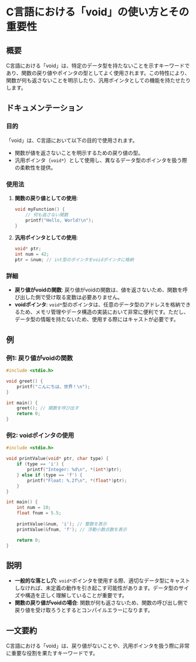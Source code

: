 <!--
Meta Description: # C言語における「void」の使い方とその重要性 ## 概要 C言語における「void」は、特定のデータ型を持たないことを示すキーワードであり、関数の戻り値やポインタの型としてよく使用されます。この特性により、関数が何も返さないことを明示したり、汎用ポインタとしての機能を持たせたりします。 ## ...
Meta Keywords: void, ptr, int, printf, num
-->

# C言語における「void」の使い方とその重要性

## 概要
C言語における「void」は、特定のデータ型を持たないことを示すキーワードであり、関数の戻り値やポインタの型としてよく使用されます。この特性により、関数が何も返さないことを明示したり、汎用ポインタとしての機能を持たせたりします。

## ドキュメンテーション
### 目的
「void」は、C言語において以下の目的で使用されます。
- 関数が値を返さないことを明示するための戻り値の型。
- 汎用ポインタ（`void*`）として使用し、異なるデータ型のポインタを扱う際の柔軟性を提供。

### 使用法
1. **関数の戻り値としての使用**:
   ```c
   void myFunction() {
       // 何も返さない関数
       printf("Hello, World!\n");
   }
   ```

2. **汎用ポインタとしての使用**:
   ```c
   void* ptr;
   int num = 42;
   ptr = &num; // int型のポインタをvoidポインタに格納
   ```

### 詳細
- **戻り値がvoidの関数**: 戻り値がvoidの関数は、値を返さないため、関数を呼び出した側で受け取る変数は必要ありません。
- **voidポインタ**: `void*`型のポインタは、任意のデータ型のアドレスを格納できるため、メモリ管理やデータ構造の実装において非常に便利です。ただし、データ型の情報を持たないため、使用する際にはキャストが必要です。

## 例
### 例1: 戻り値がvoidの関数
```c
#include <stdio.h>

void greet() {
    printf("こんにちは、世界！\n");
}

int main() {
    greet(); // 関数を呼び出す
    return 0;
}
```

### 例2: voidポインタの使用
```c
#include <stdio.h>

void printValue(void* ptr, char type) {
    if (type == 'i') {
        printf("Integer: %d\n", *(int*)ptr);
    } else if (type == 'f') {
        printf("Float: %.2f\n", *(float*)ptr);
    }
}

int main() {
    int num = 10;
    float fnum = 5.5;
    
    printValue(&num, 'i'); // 整数を表示
    printValue(&fnum, 'f'); // 浮動小数点数を表示

    return 0;
}
```

## 説明
- **一般的な落とし穴**: `void*`ポインタを使用する際、適切なデータ型にキャストしなければ、未定義の動作を引き起こす可能性があります。データ型のサイズや構造を正しく理解していることが重要です。
- **関数の戻り値がvoidの場合**: 関数が何も返さないため、関数の呼び出し側で戻り値を受け取ろうとするとコンパイルエラーになります。

## 一文要約
C言語における「void」は、戻り値がないことや、汎用ポインタを扱う際に非常に重要な役割を果たすキーワードです。